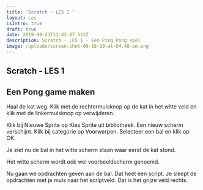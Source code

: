```yaml
---
title: 'Scratch - LES 1 '
layout: Les
isIntro: true
draft: true
date: 2019-09-23T11:43:07.515Z
description: Scratch - LES 1 - Een Ping Pong spel
image: /uploads/screen-shot-09-18-19-at-04.48-pm.png
---
```

## **Scratch - LES 1** 

## **Een Pong game maken**

Haal de kat weg. Klik met de rechtermuisknop op de kat in het witte veld en klik met de linkermuisknop op verwijderen.

Klik bij Nieuwe Sprite op Kies Sprite uit bibliotheek. Een nieuw scherm verschijnt. Klik bij categorie op Voorwerpen. Selecteer een bal en klik op OK.

Je ziet nu de bal in het witte scherm staan waar eerst de kat stond.

Het witte scherm wordt ook wel voorbeeldscherm genoemd.

Nu gaan we opdrachten geven aan de bal. Dat heet een script. Je sleept de opdrachten met je muis naar het scriptveld. Dat is het grijze veld rechts.

